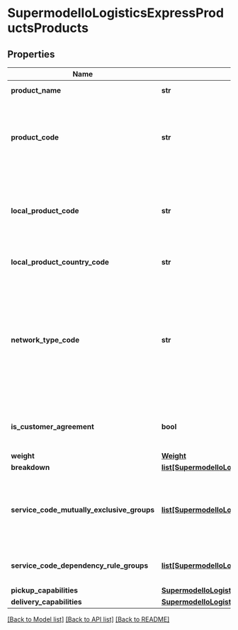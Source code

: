# SupermodelIoLogisticsExpressProductsProducts

## Properties
Name | Type | Description | Notes
------------ | ------------- | ------------- | -------------
**product_name** | **str** | Name of the DHL Express product | [optional] 
**product_code** | **str** | This is the global DHL Express product code for which the delivery is feasible respecting the input data from the request. | [optional] 
**local_product_code** | **str** | This is the local DHL Express product code for which the delivery is feasible respecting the input data from the request. | [optional] 
**local_product_country_code** | **str** | The country code for the local service used | [optional] 
**network_type_code** | **str** | The NetworkTypeCode element indicates the product belongs to the Day Definite (DD) or Time Definite (TD) network.&lt;BR&gt;            Possible Values;&lt;BR&gt;            DD: Day Definite product&lt;BR&gt;            TD: Time Definite product | [optional] 
**is_customer_agreement** | **bool** | Indicator that the product only can be offered to customers with prior agreement. | [optional] 
**weight** | [**Weight**](Weight.md) |  | [optional] 
**breakdown** | [**list[SupermodelIoLogisticsExpressProductsBreakdown]**](SupermodelIoLogisticsExpressProductsBreakdown.md) |  | [optional] 
**service_code_mutually_exclusive_groups** | [**list[SupermodelIoLogisticsExpressProductsServiceCodeMutuallyExclusiveGroups]**](SupermodelIoLogisticsExpressProductsServiceCodeMutuallyExclusiveGroups.md) | Group of serviceCodes that are mutually exclusive.  Only one serviceCode among the list must be applied for a shipment | [optional] 
**service_code_dependency_rule_groups** | [**list[SupermodelIoLogisticsExpressProductsServiceCodeDependencyRuleGroups]**](SupermodelIoLogisticsExpressProductsServiceCodeDependencyRuleGroups.md) | Dependency rule groups for a particular serviceCode. | [optional] 
**pickup_capabilities** | [**SupermodelIoLogisticsExpressProductsPickupCapabilities**](SupermodelIoLogisticsExpressProductsPickupCapabilities.md) |  | [optional] 
**delivery_capabilities** | [**SupermodelIoLogisticsExpressProductsDeliveryCapabilities**](SupermodelIoLogisticsExpressProductsDeliveryCapabilities.md) |  | [optional] 

[[Back to Model list]](../README.md#documentation-for-models) [[Back to API list]](../README.md#documentation-for-api-endpoints) [[Back to README]](../README.md)

